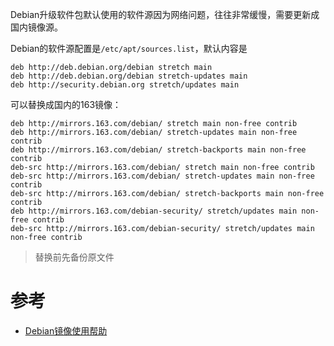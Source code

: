 Debian升级软件包默认使用的软件源因为网络问题，往往非常缓慢，需要更新成国内镜像源。

Debian的软件源配置是`/etc/apt/sources.list`，默认内容是

```
deb http://deb.debian.org/debian stretch main
deb http://deb.debian.org/debian stretch-updates main
deb http://security.debian.org stretch/updates main
```

可以替换成国内的163镜像：

```
deb http://mirrors.163.com/debian/ stretch main non-free contrib
deb http://mirrors.163.com/debian/ stretch-updates main non-free contrib
deb http://mirrors.163.com/debian/ stretch-backports main non-free contrib
deb-src http://mirrors.163.com/debian/ stretch main non-free contrib
deb-src http://mirrors.163.com/debian/ stretch-updates main non-free contrib
deb-src http://mirrors.163.com/debian/ stretch-backports main non-free contrib
deb http://mirrors.163.com/debian-security/ stretch/updates main non-free contrib
deb-src http://mirrors.163.com/debian-security/ stretch/updates main non-free contrib
```

> 替换前先备份原文件

# 参考

* [Debian镜像使用帮助](http://mirrors.163.com/.help/debian.html)
